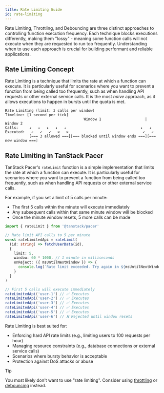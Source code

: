```yaml
---
title: Rate Limiting Guide
id: rate-limiting
---
```


Rate Limiting, Throttling, and Debouncing are three distinct approaches to controlling function execution frequency. Each technique blocks executions differently, making them "lossy" - meaning some function calls will not execute when they are requested to run too frequently. Understanding when to use each approach is crucial for building performant and reliable applications.

## Rate Limiting Concept

Rate Limiting is a technique that limits the rate at which a function can execute. It is particularly useful for scenarios where you want to prevent a function from being called too frequently, such as when handling API requests or other external service calls. It is the most *naive* approach, as it allows executions to happen in bursts until the quota is met.

```text
Rate Limiting (limit: 3 calls per window)
Timeline: [1 second per tick]
                                    Window 1                    |        Window 2        
Calls:     ↓   ↓   ↓   ↓   ↓                                  ↓   ↓
Executed:   ✓   ✓   ✓   ✕   ✕                                  ✓   ✓
           [=== 3 allowed ===][=== blocked until window ends ===][=== new window ===]
```

## Rate Limiting in TanStack Pacer

TanStack Pacer's `rateLimit` function is a simple implementation that limits the rate at which a function can execute. It is particularly useful for scenarios where you want to prevent a function from being called too frequently, such as when handling API requests or other external service calls.

For example, if you set a limit of 5 calls per minute:
- The first 5 calls within the minute will execute immediately
- Any subsequent calls within that same minute window will be blocked
- Once the minute window resets, 5 more calls can be made

```ts
import { rateLimit } from '@tanstack/pacer'

// Rate limit API calls to 5 per minute
const rateLimitedApi = rateLimit(
  (id: string) => fetchUserData(id),
  {
    limit: 5,
    window: 60 * 1000, // 1 minute in milliseconds
    onReject: ({ msUntilNextWindow }) => {
      console.log(`Rate limit exceeded. Try again in ${msUntilNextWindow}ms`)
    }
  }
)

// First 5 calls will execute immediately
rateLimitedApi('user-1') // ✅ Executes
rateLimitedApi('user-2') // ✅ Executes
rateLimitedApi('user-3') // ✅ Executes
rateLimitedApi('user-4') // ✅ Executes
rateLimitedApi('user-5') // ✅ Executes
rateLimitedApi('user-6') // ❌ Rejected until window resets
```

Rate Limiting is best suited for:
- Enforcing hard API rate limits (e.g., limiting users to 100 requests per hour)
- Managing resource constraints (e.g., database connections or external service calls)
- Scenarios where bursty behavior is acceptable
- Protection against DoS attacks or abuse

> [!TIP]
> You most likely don't want to use "rate limiting". Consider using [throttling](../guides/throttling) or [debouncing](../guides/debouncing) instead. 